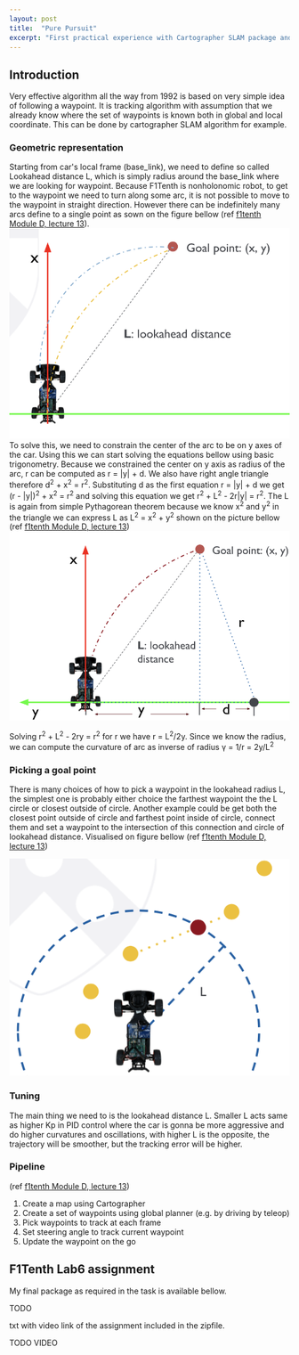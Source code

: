 ```yaml
---
layout: post
title:  "Pure Pursuit"
excerpt: "First practical experience with Cartographer SLAM package and implementation of trajectory planner called the Pure Pursuit algorithm."
---
```


## Introduction
Very effective algorithm all the way from 1992 is based on very simple idea of following a waypoint. It is tracking algorithm with assumption that we already know where the set of waypoints is known both in global and local coordinate. This can be done by cartographer SLAM algorithm for example.  

### Geometric representation
Starting from car's local frame (base_link), we need to define so called Lookahead distance L, which is simply radius around the base_link where we are looking for waypoint. Because F1Tenth is nonholonomic robot, to get to the waypoint we need to turn along some arc, it is not possible to move to the waypoint in straight direction. However there can be indefinitely many arcs define to a single point as sown on the figure bellow (ref [f1tenth Module D, lecture 13](https://f1tenth.org/learn.html)).
![pp](/assets/pure_pursuit_geometric.png)
To solve this, we need to constrain the center of the arc to be on y axes of the car. Using this we can start solving the equations bellow using basic trigonometry. Because we constrained the center on y axis as radius of the arc, r can be computed as r = |y| + d. We also have right angle triangle therefore d<sup>2</sup> + x<sup>2</sup> = r<sup>2</sup>. Substituting d as the first equation r = |y| + d we get (r - |y|)<sup>2</sup> + x<sup>2</sup> = r<sup>2</sup> and solving this equation we get r<sup>2</sup> + L<sup>2</sup> - 2r|y| = r<sup>2</sup>. The L is again from simple Pythagorean theorem because we know x<sup>2</sup> and y<sup>2</sup> in the triangle we can express L as L<sup>2</sup> = x<sup>2</sup> + y<sup>2</sup> shown on the picture bellow (ref [f1tenth Module D, lecture 13](https://f1tenth.org/learn.html))
![pp2](/assets/pp_geometric2.png)

Solving r<sup>2</sup> + L<sup>2</sup> - 2ry = r<sup>2</sup> for r we have r = L<sup>2</sup>/2y. Since we know the radius, we can compute the curvature of arc as inverse of radius &gamma; = 1/r = 2y/L<sup>2</sup>

### Picking a goal point
There is many choices of how to pick a waypoint in the lookahead radius L, the simplest one is probably either choice the farthest waypoint the the L circle or closest outside of circle. Another example could be get both the closest point outside of circle and farthest point inside of circle, connect them and set a waypoint to the intersection of this connection and circle of lookahead distance. Visualised on figure bellow (ref [f1tenth Module D, lecture 13](https://f1tenth.org/learn.html))

![waypoint](/assets/pp_waypoint.png)

### Tuning
The main thing we need to is the lookahead distance L. Smaller L acts same as higher Kp in PID control where the car is gonna be more aggressive and do higher curvatures and oscillations, with higher L is the opposite, the trajectory will be smoother, but the tracking error will be higher.

### Pipeline
(ref [f1tenth Module D, lecture 13](https://f1tenth.org/learn.html))
1. Create a map using Cartographer
2. Create a set of waypoints using global planner (e.g. by driving by teleop)
3. Pick waypoints to track at each frame
4. Set steering angle to track current waypoint
5. Update the waypoint on the go

## F1Tenth Lab6 assignment
My final package as required in the task is available bellow.

TODO

txt with video link of the assignment included in the zipfile.

TODO VIDEO
